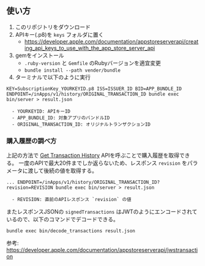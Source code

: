 ## 使い方

1. このリポジトリをダウンロード
2. APIキー(.p8)を `keys` フォルダに置く
    - https://developer.apple.com/documentation/appstoreserverapi/creating_api_keys_to_use_with_the_app_store_server_api
3. gemをインストール
    - `.ruby-version` と `Gemfile` のRubyバージョンを適宜変更
    - `bundle install --path vender/bundle`
4. ターミナルで以下のように実行

```
KEY=SubscriptionKey_YOURKEYID.p8 ISS=ISSUER_ID BID=APP_BUNDLE_ID ENDPOINT=/inApps/v1/history/ORIGINAL_TRANSACTION_ID bundle exec bin/server > result.json

  - YOURKEYID: APIキーID
  - APP_BUNDLE_ID: 対象アプリのバンドルID
  - ORIGINAL_TRANSACTION_ID: オリジナルトランザクションID
```

### 購入履歴の調べ方

上記の方法で [Get Transaction History](https://developer.apple.com/documentation/appstoreserverapi/get_transaction_history) APIを呼ぶことで購入履歴を取得できる。
一度のAPIで最大20件までしか返らないため、レスポンス `revision` をパラメータに渡して後続の値を取得する。

```
... ENDPOINT=/inApps/v1/history/ORIGINAL_TRANSACTION_ID?revision=REVISION bundle exec bin/server > result.json

  - REVISION: 直前のAPIレスポンス `revision` の値
```

またレスポンスJSONの `signedTransactions` はJWTのようにエンコードされているので、以下のコマンドでデコードできる。

```
bundle exec bin/decode_transactions result.json
```

参考: https://developer.apple.com/documentation/appstoreserverapi/jwstransaction
